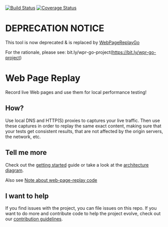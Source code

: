 [![Build
Status](https://travis-ci.org/chromium/web-page-replay.png)](https://travis-ci.org/chromium/web-page-replay)
[![Coverage
Status](https://coveralls.io/repos/chromium/web-page-replay/badge.svg)](https://coveralls.io/r/chromium/web-page-replay)

# DEPRECATION NOTICE
This tool is now deprecated & is replaced by
[WebPageReplayGo](https://github.com/catapult-project/catapult/blob/master/web_page_replay_go/README.md)

For the rationale, please see:
bit.ly/wpr-go-project(https://bit.ly/wpr-go-project)

# Web Page Replay
Record live Web pages and use them for local performance testing!

## How?
Use local DNS and HTTP(S) proxies to captures your live traffic. Then
use these captures in order to replay the same exact content, making
sure that your tests get consistent results, that are not affected by
the origin servers, the network, etc.

## Tell me more
Check out the [getting
started](documentation/GettingStarted.md) guide or take a
look at the [architecture
diagram](documentation/WebPageReplayDiagram.png).

Also see [Note about web-page-replay
code](https://docs.google.com/document/d/1cehHn3Lig7UYw_7pqQJjkbPTV3kS11EYwjKO-6jT0c8)

## I want to help
If you find issues with the project, you can file issues on this repo.
If you want to do more and contribute code to help the project evolve,
check out our [contribution
guidelines](documentation/Contributing.md).
